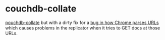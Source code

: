 # couchdb-collate

[pouchdb-collate](https://github.com/pouchdb/collate) but with a dirty
fix for a
[bug in how Chrome parses URLs](https://code.google.com/p/chromium/issues/detail?id=356924)
which causes problems in the replicator when it tries to GET docs at
those URLs.

